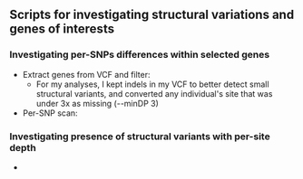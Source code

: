 ## Scripts for investigating structural variations and genes of interests 

### Investigating per-SNPs differences within selected genes 
 - Extract genes from VCF and filter:
      - For my analyses, I kept indels in my VCF to better detect small structural variants, and converted any individual's site that was under 3x as missing (--minDP 3)
 - Per-SNP scan:

### Investigating presence of structural variants with per-site depth 
- 
